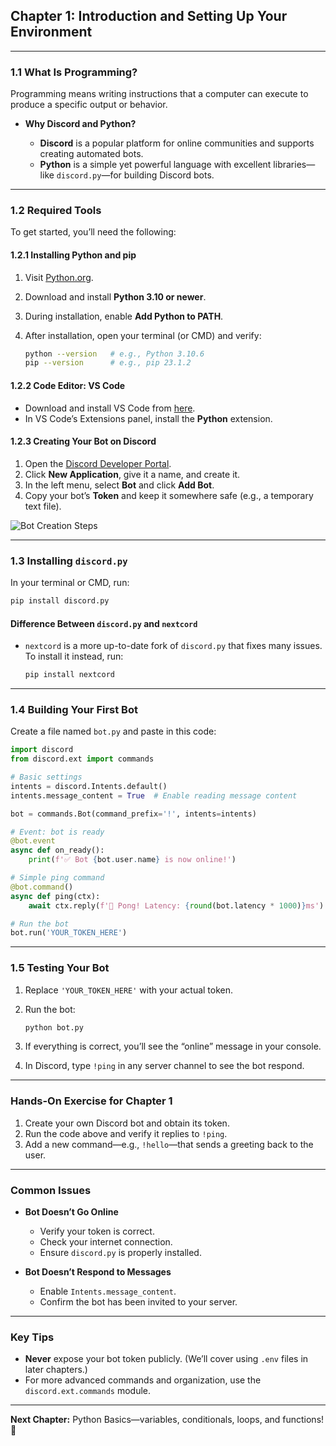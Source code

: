## Chapter 1: Introduction and Setting Up Your Environment

---

### 1.1 What Is Programming?

Programming means writing instructions that a computer can execute to produce a specific output or behavior.

* **Why Discord and Python?**

  * **Discord** is a popular platform for online communities and supports creating automated bots.
  * **Python** is a simple yet powerful language with excellent libraries—like `discord.py`—for building Discord bots.

---

### 1.2 Required Tools

To get started, you’ll need the following:

#### 1.2.1 Installing Python and pip

1. Visit [Python.org](https://www.python.org).
2. Download and install **Python 3.10 or newer**.
3. During installation, enable **Add Python to PATH**.
4. After installation, open your terminal (or CMD) and verify:

   ```bash
   python --version   # e.g., Python 3.10.6
   pip --version      # e.g., pip 23.1.2
   ```

#### 1.2.2 Code Editor: VS Code

* Download and install VS Code from [here](https://code.visualstudio.com).
* In VS Code’s Extensions panel, install the **Python** extension.

#### 1.2.3 Creating Your Bot on Discord

1. Open the [Discord Developer Portal](https://discord.com/developers/applications).
2. Click **New Application**, give it a name, and create it.
3. In the left menu, select **Bot** and click **Add Bot**.
4. Copy your bot’s **Token** and keep it somewhere safe (e.g., a temporary text file).

![Bot Creation Steps](https://i.imgur.com/3Q6vz9L.png)

---

### 1.3 Installing `discord.py`

In your terminal or CMD, run:

```bash
pip install discord.py
```

#### Difference Between `discord.py` and `nextcord`

* `nextcord` is a more up-to-date fork of `discord.py` that fixes many issues. To install it instead, run:

  ```bash
  pip install nextcord
  ```

---

### 1.4 Building Your First Bot

Create a file named `bot.py` and paste in this code:

```python
import discord
from discord.ext import commands

# Basic settings
intents = discord.Intents.default()
intents.message_content = True  # Enable reading message content

bot = commands.Bot(command_prefix='!', intents=intents)

# Event: bot is ready
@bot.event
async def on_ready():
    print(f'✅ Bot {bot.user.name} is now online!')

# Simple ping command
@bot.command()
async def ping(ctx):
    await ctx.reply(f'🏓 Pong! Latency: {round(bot.latency * 1000)}ms')

# Run the bot
bot.run('YOUR_TOKEN_HERE')
```

---

### 1.5 Testing Your Bot

1. Replace `'YOUR_TOKEN_HERE'` with your actual token.
2. Run the bot:

   ```bash
   python bot.py
   ```
3. If everything is correct, you’ll see the “online” message in your console.
4. In Discord, type `!ping` in any server channel to see the bot respond.

---

### Hands-On Exercise for Chapter 1

1. Create your own Discord bot and obtain its token.
2. Run the code above and verify it replies to `!ping`.
3. Add a new command—e.g., `!hello`—that sends a greeting back to the user.

---

### Common Issues

* **Bot Doesn’t Go Online**

  * Verify your token is correct.
  * Check your internet connection.
  * Ensure `discord.py` is properly installed.
* **Bot Doesn’t Respond to Messages**

  * Enable `Intents.message_content`.
  * Confirm the bot has been invited to your server.

---

### Key Tips

* **Never** expose your bot token publicly. (We’ll cover using `.env` files in later chapters.)
* For more advanced commands and organization, use the `discord.ext.commands` module.

---

**Next Chapter:** Python Basics—variables, conditionals, loops, and functions! 🐍